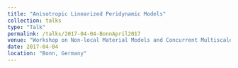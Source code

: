 ```yaml
---
title: "Anisotropic Linearized Peridynamic Models"
collection: talks
type: "Talk"
permalink: /talks/2017-04-04-BonnApril2017
venue: "Workshop on Non-local Material Models and Concurrent Multiscale Methods"
date: 2017-04-04
location: "Bonn, Germany"
---
```

